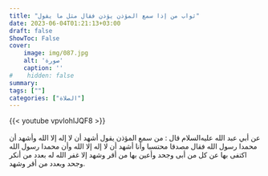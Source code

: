 ```yaml
---
title: "ثواب من إذا سمع المؤذن يؤذن فقال مثل ما يقول"
date: 2023-06-04T01:21:13+03:00
draft: false
ShowToc: False
cover:
    image: img/087.jpg
    alt: 'صورة'
    caption: ''
#    hidden: false
summary: 
tags: [""]
categories: ["الصلاة"]
---
```

{{< youtube vpvlohIJQF8 >}}  
 <br>
عن أبي عبد الله عليه‌السلام قال : من سمع المؤذن يقول أشهد أن لا إله إلا الله
وأشهد أن محمدا رسول الله فقال مصدقا محتسبا وأنا أشهد أن لا إله إلا
الله وأن محمدا رسول الله اكتفى بها عن كل من أبى وجحد وأعين بها
من أقر وشهد إلا غفر الله له بعدد من أنكر وجحد وبعدد من أقر وشهد.

